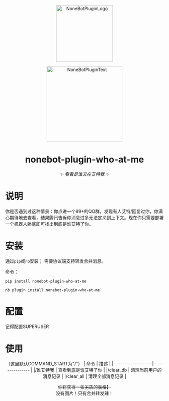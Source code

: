 <div align="center">
  <a href="https://v2.nonebot.dev/store"><img src="https://s2.loli.net/2022/06/16/opBDE8Swad5rU3n.png" width="180" height="180" alt="NoneBotPluginLogo"></a>
  <br>
  <p><img src="https://s2.loli.net/2022/06/16/xsVUGRrkbn1ljTD.png" width="240" alt="NoneBotPluginText"></p>
</div>

<div align="center">

# nonebot-plugin-who-at-me

_✨ 看看是谁又在艾特我 ✨_
</div>
  
 # 说明
 你是否遇到过这种情景：你点进一个99+的QQ群，发现有人艾特/回复过你，你满心期待地去查看，结果腾讯告诉你消息过多无法定义到上下文。现在你只需要部署一个机器人卧底即可找出到底是谁艾特了你。
 # 安装
通过`pip`或`nb`安装；
需要协议端支持转发合并消息。

命令：
```shell
pip install nonebot-plugin-who-at-me
```
```shell
nb plugin install nonebot-plugin-who-at-me
```
# 配置
记得配置SUPERUSER
# 使用
<div align="center">

（这里默认COMMAND_START为"/"）
| 命令              | 描述              |
| ------------------ | --------------- |
|/谁艾特我 | 查看到底是谁艾特了你       |
|/clear_db     | 清理当前用户的消息记录 |
|/clear_all     | 清理全部消息记录     |

<del>你将获得一张劣质的表格】</del></br>
没有图片！只有合并转发辣！
